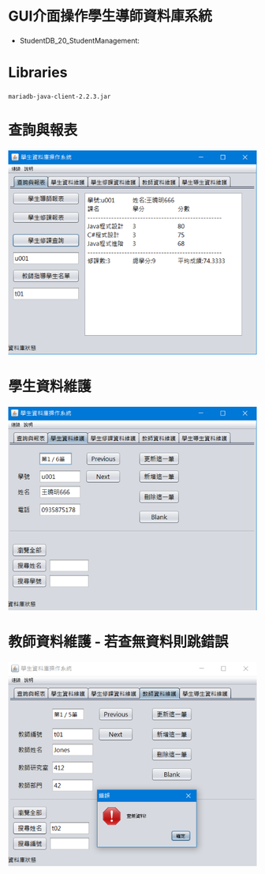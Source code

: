 # GUI介面操作學生導師資料庫系統
### 


* StudentDB_20_StudentManagement:

# Libraries
###
```
mariadb-java-client-2.2.3.jar

```
# 查詢與報表
### 
![image](https://github.com/LouisJhuang/lab_0523_HW_week13/blob/master/%E6%9F%A5%E8%A9%A2%E8%88%87%E5%A0%B1%E8%A1%A8.png)

# 學生資料維護
### 
![image](https://github.com/LouisJhuang/lab_0523_HW_week13/blob/master/%E5%AD%B8%E7%94%9F%E8%B3%87%E6%96%99%E7%B6%AD%E8%AD%B7.png)

# 教師資料維護 - 若查無資料則跳錯誤
### 

![image](https://github.com/LouisJhuang/lab_0523_HW_week13/blob/master/%E6%95%99%E5%B8%AB%E8%B3%87%E6%96%99%E7%B6%AD%E8%AD%B7.png)



